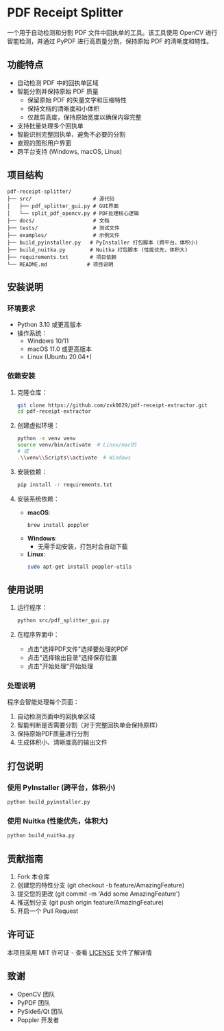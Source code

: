 # PDF Receipt Splitter

一个用于自动检测和分割 PDF 文件中回执单的工具。该工具使用 OpenCV 进行智能检测，并通过 PyPDF 进行高质量分割，保持原始 PDF 的清晰度和特性。

## 功能特点

- 自动检测 PDF 中的回执单区域
- 智能分割并保持原始 PDF 质量
  - 保留原始 PDF 的矢量文字和压缩特性
  - 保持文档的清晰度和小体积
  - 仅裁剪高度，保持原始宽度以确保内容完整
- 支持批量处理多个回执单
- 智能识别完整回执单，避免不必要的分割
- 直观的图形用户界面
- 跨平台支持 (Windows, macOS, Linux)

## 项目结构

```
pdf-receipt-splitter/
├── src/                    # 源代码
│   ├── pdf_splitter_gui.py # GUI界面
│   └── split_pdf_opencv.py # PDF处理核心逻辑
├── docs/                   # 文档
├── tests/                  # 测试文件
├── examples/               # 示例文件
├── build_pyinstaller.py   # PyInstaller 打包脚本 (跨平台，体积小)
├── build_nuitka.py        # Nuitka 打包脚本 (性能优先，体积大)
├── requirements.txt       # 项目依赖
└── README.md             # 项目说明
```

## 安装说明

### 环境要求

- Python 3.10 或更高版本
- 操作系统：
  - Windows 10/11
  - macOS 11.0 或更高版本
  - Linux (Ubuntu 20.04+)

### 依赖安装

1. 克隆仓库：
   ```bash
   git clone https://github.com/zxk0029/pdf-receipt-extractor.git
   cd pdf-receipt-extractor
   ```

2. 创建虚拟环境：
   ```bash
   python -m venv venv
   source venv/bin/activate  # Linux/macOS
   # 或
   .\\venv\\Scripts\\activate  # Windows
   ```

3. 安装依赖：
   ```bash
   pip install -r requirements.txt
   ```

4. 安装系统依赖：
   - **macOS**:
     ```bash
     brew install poppler
     ```
   - **Windows**:
     - 无需手动安装，打包时会自动下载
   - **Linux**:
     ```bash
     sudo apt-get install poppler-utils
     ```

## 使用说明

1. 运行程序：
   ```bash
   python src/pdf_splitter_gui.py
   ```

2. 在程序界面中：
   - 点击"选择PDF文件"选择要处理的PDF
   - 点击"选择输出目录"选择保存位置
   - 点击"开始处理"开始处理

### 处理说明

程序会智能处理每个页面：
1. 自动检测页面中的回执单区域
2. 智能判断是否需要分割（对于完整回执单会保持原样）
3. 保持原始PDF质量进行分割
4. 生成体积小、清晰度高的输出文件

## 打包说明

### 使用 PyInstaller (跨平台，体积小)

```bash
python build_pyinstaller.py
```

### 使用 Nuitka (性能优先，体积大)

```bash
python build_nuitka.py
```

## 贡献指南

1. Fork 本仓库
2. 创建您的特性分支 (git checkout -b feature/AmazingFeature)
3. 提交您的更改 (git commit -m 'Add some AmazingFeature')
4. 推送到分支 (git push origin feature/AmazingFeature)
5. 开启一个 Pull Request

## 许可证

本项目采用 MIT 许可证 - 查看 [LICENSE](LICENSE) 文件了解详情

## 致谢

- OpenCV 团队
- PyPDF 团队
- PySide6/Qt 团队
- Poppler 开发者 

